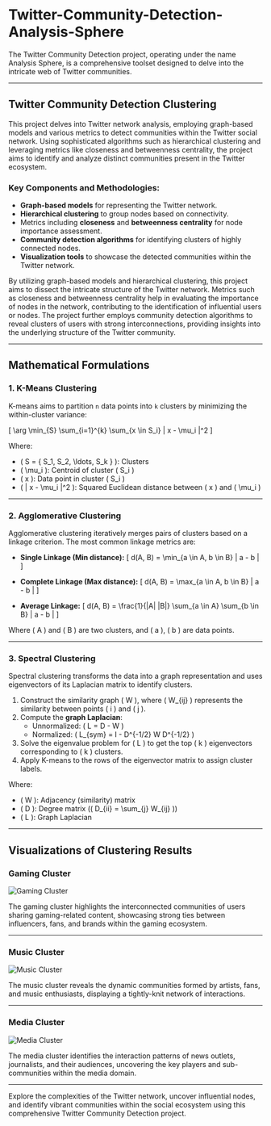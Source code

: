 # Twitter-Community-Detection-Analysis-Sphere
The Twitter Community Detection project, operating under the name Analysis Sphere, is a comprehensive toolset designed to delve into the intricate web of Twitter communities. 

---

## Twitter Community Detection Clustering

This project delves into Twitter network analysis, employing graph-based models and various metrics to detect communities within the Twitter social network. Using sophisticated algorithms such as hierarchical clustering and leveraging metrics like closeness and betweenness centrality, the project aims to identify and analyze distinct communities present in the Twitter ecosystem.

### Key Components and Methodologies:
- **Graph-based models** for representing the Twitter network.
- **Hierarchical clustering** to group nodes based on connectivity.
- Metrics including **closeness** and **betweenness centrality** for node importance assessment.
- **Community detection algorithms** for identifying clusters of highly connected nodes.
- **Visualization tools** to showcase the detected communities within the Twitter network.

By utilizing graph-based models and hierarchical clustering, this project aims to dissect the intricate structure of the Twitter network. Metrics such as closeness and betweenness centrality help in evaluating the importance of nodes in the network, contributing to the identification of influential users or nodes. The project further employs community detection algorithms to reveal clusters of users with strong interconnections, providing insights into the underlying structure of the Twitter community.

---

## Mathematical Formulations

### 1. K-Means Clustering
K-means aims to partition `n` data points into `k` clusters by minimizing the within-cluster variance:

\[
\arg \min_{S} \sum_{i=1}^{k} \sum_{x \in S_i} \| x - \mu_i \|^2
\]

Where:
- \( S = \{ S_1, S_2, \ldots, S_k \} \): Clusters
- \( \mu_i \): Centroid of cluster \( S_i \)
- \( x \): Data point in cluster \( S_i \)
- \( \| x - \mu_i \|^2 \): Squared Euclidean distance between \( x \) and \( \mu_i \)

---

### 2. Agglomerative Clustering
Agglomerative clustering iteratively merges pairs of clusters based on a linkage criterion. The most common linkage metrics are:

- **Single Linkage (Min distance):**
\[
d(A, B) = \min_{a \in A, b \in B} \| a - b \|
\]

- **Complete Linkage (Max distance):**
\[
d(A, B) = \max_{a \in A, b \in B} \| a - b \|
\]

- **Average Linkage:**
\[
d(A, B) = \frac{1}{|A| |B|} \sum_{a \in A} \sum_{b \in B} \| a - b \|
\]

Where \( A \) and \( B \) are two clusters, and \( a \), \( b \) are data points.

---

### 3. Spectral Clustering
Spectral clustering transforms the data into a graph representation and uses eigenvectors of its Laplacian matrix to identify clusters.

1. Construct the similarity graph \( W \), where \( W_{ij} \) represents the similarity between points \( i \) and \( j \).
2. Compute the **graph Laplacian**:
   - Unnormalized: \( L = D - W \)
   - Normalized: \( L_{sym} = I - D^{-1/2} W D^{-1/2} \)
3. Solve the eigenvalue problem for \( L \) to get the top \( k \) eigenvectors corresponding to \( k \) clusters.
4. Apply K-means to the rows of the eigenvector matrix to assign cluster labels.

Where:
- \( W \): Adjacency (similarity) matrix
- \( D \): Degree matrix (\( D_{ii} = \sum_{j} W_{ij} \))
- \( L \): Graph Laplacian

---

## Visualizations of Clustering Results

### Gaming Cluster
![Gaming Cluster](<path-to-image>)

The gaming cluster highlights the interconnected communities of users sharing gaming-related content, showcasing strong ties between influencers, fans, and brands within the gaming ecosystem.

---

### Music Cluster
![Music Cluster](<path-to-image>)

The music cluster reveals the dynamic communities formed by artists, fans, and music enthusiasts, displaying a tightly-knit network of interactions.

---

### Media Cluster
![Media Cluster](<path-to-image>)

The media cluster identifies the interaction patterns of news outlets, journalists, and their audiences, uncovering the key players and sub-communities within the media domain.

---

Explore the complexities of the Twitter network, uncover influential nodes, and identify vibrant communities within the social ecosystem using this comprehensive Twitter Community Detection project.
